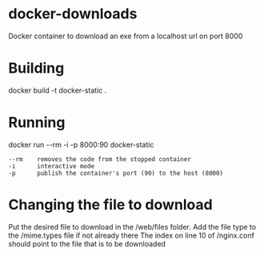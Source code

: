 # docker-downloads

Docker container to download an exe from a localhost url on port 8000

# Building

docker build -t docker-static .

# Running

docker run --rm -i -p 8000:90 docker-static

    --rm    removes the code from the stopped container
    -i      interactive mode
    -p      publish the container's port (90) to the host (8000)

# Changing the file to download

Put the desired file to download in the /web/files folder.
Add the file type to the /mime.types file if not already there
The index on line 10 of /nginx.conf should point to the file that is to be downloaded
